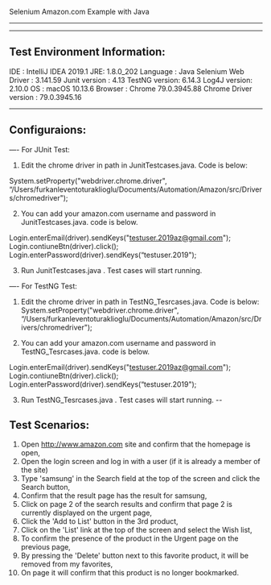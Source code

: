 

Selenium Amazon.com Example with Java

---
****


Test Environment Information:
--


IDE : IntelliJ IDEA 2019.1
JRE: 1.8.0_202
Language : Java 
Selenium Web Driver : 3.141.59
Junit version : 4.13
TestNG version: 6.14.3
Log4J version: 2.10.0
OS : macOS 10.13.6
Browser : Chrome 79.0.3945.88
Chrome Driver version : 79.0.3945.16

----




Configuraions:
----

 —- For JUnit Test:

1) Edit the chrome driver in path in JunitTestcases.java. Code is below:

System.setProperty("webdriver.chrome.driver", “/Users/furkanleventoturaklioglu/Documents/Automation/Amazon/src/Drivers/chromedriver");

2) You can add your amazon.com username and password in JunitTestcases.java. code is below.

Login.enterEmail(driver).sendKeys("testuser.2019az@gmail.com");
Login.contiuneBtn(driver).click();
Login.enterPassword(driver).sendKeys(“testuser.2019");

3) Run JunitTestcases.java . Test cases will start running.

—- For TestNG Test:

1) Edit the chrome driver in path in TestNG_Tesrcases.java. Code is below:
System.setProperty("webdriver.chrome.driver", “/Users/furkanleventoturaklioglu/Documents/Automation/Amazon/src/Drivers/chromedriver");

2) You can add your amazon.com username and password in TestNG_Tesrcases.java. code is below.

Login.enterEmail(driver).sendKeys("testuser.2019az@gmail.com");
Login.contiuneBtn(driver).click();
Login.enterPassword(driver).sendKeys(“testuser.2019");


3) Run TestNG_Tesrcases.java . Test cases will start running.
--



Test Scenarios:
--
1) Open http://www.amazon.com site and confirm that the homepage is open,
2) Open the login screen and log in with a user (if it is already a member of the site)
3) Type 'samsung' in the Search field at the top of the screen and click the Search button,
4) Confirm that the result page has the result for samsung,
5) Click on page 2 of the search results and confirm that page 2 is currently displayed on the urgent page,
6) Click the 'Add to List' button in the 3rd product,
7) Click on the 'List' link at the top of the screen and select the Wish list,
8) To confirm the presence of the product in the Urgent page on the previous page,
9) By pressing the 'Delete' button next to this favorite product, it will be removed from my favorites,
10) On page it will confirm that this product is no longer bookmarked.
 
